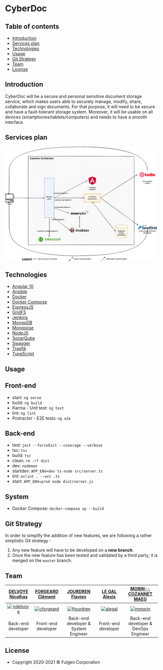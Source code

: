 CyberDoc
========

Table of contents
-----------------
* [Introduction](#introduction)
* [Services plan](#services-plan)
* [Technologies](#technologies)
* [Usage](#usage)
* [Git Strategy](#git-strategy)
* [Team](#team)
* [License](#license)

Introduction
------------
CyberDoc will be a secure and personal sensitive document storage service, which makes users able to securely manage, modify, share, collaborate and sign documents.
For that purpose, it will need to be secure and have a fault-tolerant storage system. Moreover, it will be usable on all devices (smartphones/tablets/computers) and needs to have a smooth interface.

Services plan
-------------
![Services plan](arch.png?raw=true)

Technologies
----------
* [Angular 10](https://angular.io/)
* [Ansible](https://www.ansible.com/)
* [Docker](https://www.docker.com/)
* [Docker Compose](https://docs.docker.com/compose/)
* [ExpressJS](https://expressjs.com/)
* [GridFS](https://docs.mongodb.com/manual/core/gridfs/)
* [Jenkins](https://www.jenkins.io/)
* [MongoDB](https://www.mongodb.com/)
* [Mongoose](https://mongoosejs.com/)
* [NodeJS](https://nodejs.org/)
* [SonarQube](https://www.sonarqube.org/)
* [Swagger](https://swagger.io/)
* [Traefik](https://doc.traefik.io/traefik/)
* [TypeScript](https://www.typescriptlang.org/)

Usage
-----
## Front-end
* start: `ng serve`
* build: `ng build`
* Karma - Unit test: `ng test`
* lint: `ng lint`
* Protractor - E2E tests: `ng e2e`

## Back-end
* test: `jest --forceExit --coverage --verbose`
* tsc: `tsc`
* build: `tsc`
* clean: `rm -rf dist`
* dev: `nodemon`
* startdev: `APP_ENV=dev ts-node src/server.ts`
* lint: `eslint . --ext .ts`
* start: `APP_ENV=prod node dist/server.js`

## System
* Docker Compose: `docker-compose up --build`

Git Strategy
------------
In order to simplify the addition of new features, we are following a rather simplistic Git strategy :
1. Any new feature will have to be developed on a **new branch**. 
2. Once the new feature has been tested and validated by a third party, it is merged on the `master` branch.

Team
------------
| <a href="https://github.com/ndelvoye" target="_blank">**DELVOYE Nicolhas**</a> | <a href="https://github.com/cforgeard" target="_blank">**FORGEARD Clément**</a> | <a href="https://github.com/fjourdren/" target="_blank">**JOURDREN Flavien**</a> | <a href="https://github.com/galeadon" target="_blank">**LE GAL Alexis**</a> | <a href="https://maeg.fr/index" target="_blank">**MORIN--COZANNET MAEG**</a> |
| :---: |:---:| :---:| :---:| :---:|
| [![ndelvoye](https://avatars0.githubusercontent.com/u/33501606?v3&s=200)](#) | [![cforgeard](https://avatars2.githubusercontent.com/u/19496563?v3&s=200)](#) | [![fjourdren](https://avatars2.githubusercontent.com/u/22824594?v3&s=200)](https://github.com/fjourdren/) | [![alegal](https://avatars2.githubusercontent.com/u/51356870?v3&s=100)](#) | [![mmorin](https://avatars1.githubusercontent.com/u/37983763?v3&s=200)](https://maeg.fr/) |
| Back-end developer | Front-end developer | Back-end developer & System Engineer | Front-end developer | Back-end developer & DevOps Engineer |

License
------------
* Copyright 2020-2021 © Fulgen Corporation
